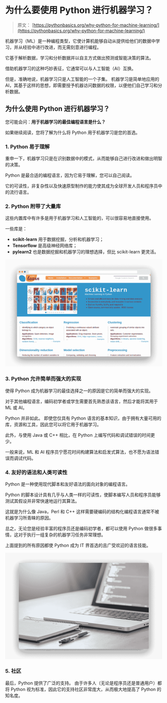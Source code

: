 # 为什么要使用 Python 进行机器学习？

> 原文： [https://pythonbasics.org/why-python-for-machine-learning/](https://pythonbasics.org/why-python-for-machine-learning/)

机器学习（ML）是一种编程类型，它使计算机能够自动从提供给他们的数据中学习，并从经验中进行改进，而无需刻意进行编程。

它基于解析数据，学习和分析数据并以自主方式做出预测或智能决策的算法。



借助机器学习的这种巧妙表征，它通常可以与人工智能（AI）互换。

但是，准确地说，机器学习只是人工智能的一个子集。 机器学习是简单地应用的 AI，其基于这样的思想，即需要授予机器访问数据的权限，以便他们自己学习和分析数据。

## 为什么使用 Python 进行机器学习？

您可能会问：**用于机器学习的最佳编程语言是什么？**

如果继续阅读，您将了解为什么将 Python 用于机器学习是您的首选。

### 1\. Python 易于理解

重申一下，机器学习只是在识别数据中的模式，从而能够自己进行改进和做出明智的决策。

Python 是最合适的编程语言，因为它易于理解，您可以自己阅读。

它的可读性，非复杂性以及快速原型制作的能力使其成为全球开发人员和程序员中的流行语言。

### 2\. Python 附带了大量库

这些内置库中有许多是用于机器学习和人工智能的，可以很容易地直接使用。

一些库是：

*   **scikit-learn** 用于数据挖掘，分析和机器学习；
*   **Tensorflow** 是高级神经网络库；
*   **pylearn2** 也是数据挖掘和机器学习的理想选择，但比 scikit-learn 更灵活。

![sklearn, scikit-learn, a machine learning module for python](img/5d99d2bfbe94d99072e9460d40821ee1.jpg)

### 3\. Python 允许简单而强大的实现

使得 Python 成为机器学习的最佳选择之一的原因是它的简单而强大的实现。

对于其他编程语言，编码初学者或学生需要首先熟悉该语言，然后才能将其用于 ML 或 AI。

Python 并非如此。 即使您仅具有 Python 语言的基本知识，由于拥有大量可用的库，资源和工具，因此您可以将它用于机器学习。

此外，与使用 Java 或 C++ 相比，在 Python 上编写代码和调试错误的时间更少。

一般来说，ML 和 AI 程序员宁愿花时间构建算法和启发式算法，也不愿为语法错误而调试代码。

### 4\. 友好的语法和人类可读性

Python 是一种使用现代脚本和友好语法的面向对象的编程语言。

Python 的脚本设计具有几乎与人类一样的可读性，使脚本编写人员和程序员能够测试其假设并非常快速地运行其算法。

这就是为什么像 Java，Perl 和 C++ 这样需要硬编码的结构化编程语言通常不被机器学习所青睐的原因。

总之，无论您是经验丰富的程序员还是编码初学者，都可以使用 Python 做很多事情，这对于执行一组复杂的机器学习任务非常理想。

上面提到的所有原因都使 Python 成为 IT 界首选的且广受欢迎的语言技能。

![python readability](img/1c6e625ed7262e6bac5f6e12d1ed7531.jpg)

### 5\. 社区

最后，Python 提供了广泛的支持。 由于许多人（无论是程序员还是普通用户）都将 Python 视为标准，因此它的支持社区非常庞大，从而极大地提高了 Python 的知名度。
